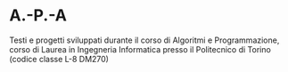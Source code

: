 # A.-P.-A
Testi e progetti sviluppati durante il corso di Algoritmi e Programmazione, corso di Laurea in Ingegneria Informatica presso il Politecnico di Torino (codice classe  L-8 DM270)
